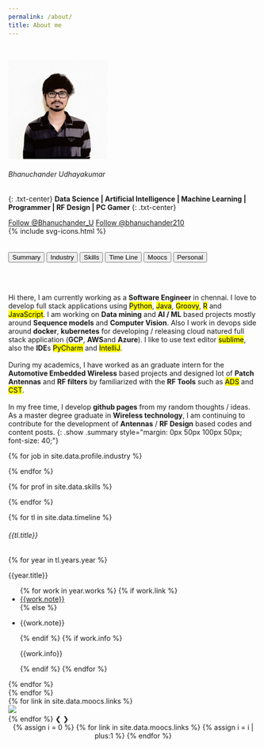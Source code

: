 ```yaml
---
permalink: /about/
title: About me
---
```


<br>

![me](/images/bhanuchander_udhayakumar.jpeg)
###### Bhanuchander Udhayakumar
{: .txt-center}
**Data Science | Artificial Intelligence | Machine Learning | Programmer | RF Design | PC Gamer**
{: .txt-center}
<div class="txt-center">
    <a href="https://twitter.com/Bhanuchander_U?ref_src=twsrc%5Etfw" class="twitter-follow-button" data-size="large" data-show-count="true">Follow @Bhanuchander_U</a><script async src="https://platform.twitter.com/widgets.js" charset="utf-8"></script>
    <a class="github-button" href="https://github.com/bhanuchander210" data-size="large" data-show-count="true" aria-label="Follow @bhanuchander210 on GitHub">Follow @bhanuchander210</a>
    <script src="https://apis.google.com/js/platform.js"></script>
    <div class="g-ytsubscribe" data-channelid="UC2JbRYaC-USnGgzEi2uiaqQ" data-layout="default" data-theme="dark" data-count="default"></div>
</div>
<div class="wrapper-svg">
    <div class="svgBox">
      {% include svg-icons.html %}
    </div>
</div>

<br>

<br>

<div class="abtBtnContainer">
<button onclick="toggle(event,'summary')" class="cmnBtn currentBtn">Summary</button>
<button onclick="toggle(event,'profile')" class="cmnBtn">Industry</button>
<button onclick="toggle(event,'skills')" class="cmnBtn">Skills</button>
<button onclick="toggle(event,'timeline')" class="cmnBtn">Time Line</button>
<button onclick="toggle(event,'moocs')" class="cmnBtn">Moocs</button>
<button onclick="toggle(event,'personal')" class="cmnBtn">Personal</button>
</div>


<br><br>


Hi there, I am currently working as a **Software Engineer** in chennai. I love to develop full stack applications using <mark>Python</mark>,
<mark>Java</mark>, <mark>Groovy</mark>, <mark>R</mark> and <mark>JavaScript</mark>. I am working on **Data mining** and **AI / ML** based projects mostly around **Sequence models** and **Computer Vision**.
Also I work in devops side around **docker**, **kubernetes** for developing / releasing cloud natured full stack application (**GCP**, **AWS**and **Azure**).
I like to use text editor <mark>sublime</mark>, also the **IDE**s <mark>PyCharm</mark> and <mark>IntelliJ</mark>.
<br>
<br>
During my academics, I have worked as an graduate intern for the **Automotive Embedded Wireless** based projects and designed lot of **Patch Antennas** and **RF filters** by
familiarized  with the **RF Tools** such as <mark>ADS</mark> and <mark>CST</mark>.
<br>
<br> 
In my free time, I develop **github pages** from my random thoughts / ideas. As a master degree graduate in **Wireless technology**,
I am continuing to contribute for the development of **Antennas** / **RF Design** based codes and content posts.
{: .show .summary style="margin: 0px 50px 100px 50px; font-size: 40;"}


<div class="profileCard personal show txt-center" style="display:none;">
<h6>Inspired Fictional Characters</h6>
{% for char in site.data.personal.inspired_chars %}          
        <a href="{{char.link}}" style="align:left;display:inline-block;">
            <img src="{{ site.baseurl }}{{char.logo}}" style="width:50px;height:auto;"/>
        </a>
{% endfor %}
</div>


<div class="profileCard personal show txt-center" style="display:none;">
<h6>Favourite Games</h6>
{% for game in site.data.personal.games %}          
        <a href="{{game.link}}" style="align:left;display:inline-block;">
            <img src="{{ site.baseurl }}{{game.logo}}" style="width:50px;height:auto;"/>
        </a>
{% endfor %}
</div>


{% for job in site.data.profile.industry %}
<div class="profileCard profile show " style="display:none; margin: 5%;">
<a href="{{job.link}}"><img src="{{job.logo}}" align= "right"/></a>
<h4>{{job.company}}</h4>
<b>{{job.location}}</b>
<br>
<h6>{{job.designation}}</h6>
<p >{{job.teams}}</p>
<p style="color: #699">{{job.period}}</p>
<table>
<tr><td style="font-weight:bold">Domain :</td><td style="padding-left: 15px;">{{job.domain}}</td></tr>
</table>
<h6>Languages</h6>
{% for lang in job.languages %}
{% for master in site.data.skills.languages %}
{% if master.name == lang %}
<div class="inline-block" style="margin: 15px;">
<table>
<tr><td align="center"><i class="{{master.code}} fa-3x"></i></td></tr>
<tr><td align="center">{{lang}}</td></tr>
</table></div>
{% endif %}
{% endfor %}
{% endfor %}
</div>
{% endfor %}

{% for prof in site.data.skills %}
<div class="profileCard skills show" style="display:none;margin-top: 5%">
<h6>{{ prof[0] | capitalize }}</h6>
<div class="txt-center">
{% for info in prof[1] %}
<div class="inline-block" style="margin: 15px;">
<table>
<tr><td><i class="{{info.code}} fa-3x"></i></td></tr>
<tr><td class="txt-center"> {{info.name}}</td></tr>
</table></div>
{% endfor %}
</div></div>
{% endfor %}

{% for tl in site.data.timeline %}
<div class="timeline show">
    <div class="profileCard">
        <h6>{{tl.title}}</h6>
        {% for year in tl.years.year %}
        <p>{{year.title}}</p>
        <ul>
        {% for work in year.works %}
            {% if work.link %}
                <li><a href="{{work.link}}">{{work.note}}</a></li>
            {% else %}
                <li><p>{{work.note}}</p></li>
            {% endif %}
            {% if work.info %}
                <p class="refbox">{{work.info}}</p>     
            {% endif %}     
        {% endfor %}
        </ul>
        {% endfor %}
    </div>
</div>
{% endfor %}

<div class="slideshow-container moocs show">
  {% for link in site.data.moocs.links %}
  <div class="mySlides fade">
    <img src="{{link}}" style="width:70%">
  </div>
  {% endfor %}
  <a class="prev" onclick="plusSlides(-1)">&#10094;</a>
  <a class="next" onclick="plusSlides(1)">&#10095;</a>
</div>
<div style="text-align:center" class="moocs show">
  {% assign i = 0 %}
  {% for link in site.data.moocs.links %}
    {% assign i = i | plus:1 %}
    <span class="dot" onclick="currentSlide({{i}})"></span>
  {% endfor %}
</div>
<script>plusSlides(1);plusSlides(-1)</script>
<br>